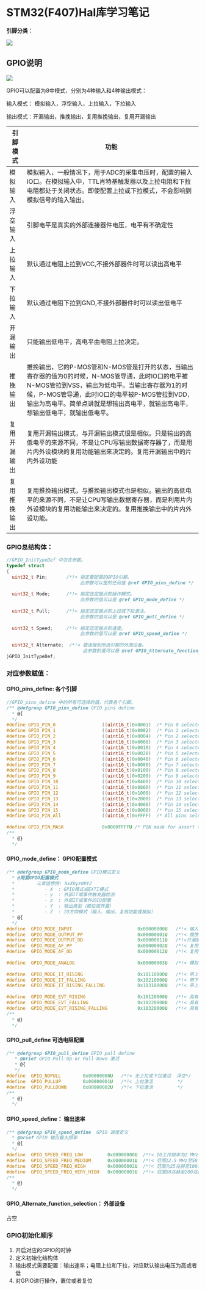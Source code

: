 # STM32(F407)Hal库学习笔记

**引脚分类：**

![](.\image\引脚分类.png)

## **GPIO说明**

![](.\image\GPIO框图.png)

GPIO可以配置为8中模式，分别为4种输入和4种输出模式：

输入模式： 模拟输入，浮空输入，上拉输入，下拉输入

输出模式：开漏输出，推挽输出，复用推挽输出，复用开漏输出

| 引脚模式     | 功能                                                         |
| ------------ | ------------------------------------------------------------ |
| 模拟输入     | 模拟输入，一般情况下，用于ADC的采集电压时，配置的输入IO口。在模拟输入中，TTL肖特基触发器以及上拉电阻和下拉电阻都处于关闭状态。即使配置上拉或下拉模式，不会影响到模拟信号的输入输出。 |
| 浮空输入     | 引脚电平是真实的外部连接器件电压，电平有不确定性             |
| 上拉输入     | 默认通过电阻上拉到VCC,不接外部器件时可以读出高电平           |
| 下拉输入     | 默认通过电阻下拉到GND,不接外部器件时可以读出低电平           |
| 开漏输出     | 只能输出低电平，高电平由电阻上拉决定。                       |
| 推挽输出     | 推挽输出，它的P-MOS管和N-MOS管是打开的状态，当输出寄存器的值为0的时候，N-MOS管导通，此时IO口的电平被N-MOS管拉到VSS，输出为低电平。当输出寄存器为1的时候，P-MOS管导通，此时IO口的电平被P-MOS管拉到VDD，输出为高电平。简单点讲就是想输出高电平，就输出高电平，想输出低电平，就输出低电平。 |
| 复用开漏输出 | 复用开漏输出模式，与开漏输出模式很是相似。只是输出的高低电平的来源不同，不是让CPU写输出数据寄存器了，而是用片内外设模块的复用功能输出来决定的。复用开漏输出中的片内外设功能 |
| 复用推挽输出 | 复用推挽输出模式，与推挽输出模式也是相似。输出的高低电平的来源不同，不是让CPU写输出数据寄存器，而是利用片内外设模块的复用功能输出来决定的。复用推挽输出中的片内外设功能。 |



###  GPIO总结构体：

```C
//GPIO_InitTypeDef 中包含参数。
typedef struct
{
  uint32_t Pin;       /*!< 指定要配置的GPIO引脚。
                           此参数可以是的任何值 @ref GPIO_pins_define */
 
  uint32_t Mode;      /*!< 指定选定接点的操作模式。
                           此参数的值可以是 @ref GPIO_mode_define */
 
  uint32_t Pull;      /*!< 指定选定接点的上拉或下拉激活。
                           此参数的值可以是 @ref GPIO_pull_define */
 
  uint32_t Speed;     /*!< 指定选定接点的速度。
                           此参数的值可以是 @ref GPIO_speed_define */
 
  uint32_t Alternate;  /*!< 要连接到所选引脚的外围设备。
                            此参数的值可以是 @ref GPIO_Alternate_function_selection */
}GPIO_InitTypeDef;
```

### 对应参数赋值：

#### GPIO_pins_define: 各个引脚

```C
//GPIO_pins_define 中的所有可选择的值，代表各个引脚。
/** @defgroup GPIO_pins_define GPIO pins define
  * @{
  */
#define GPIO_PIN_0                 ((uint16_t)0x0001)  /* Pin 0 selected    */
#define GPIO_PIN_1                 ((uint16_t)0x0002)  /* Pin 1 selected    */
#define GPIO_PIN_2                 ((uint16_t)0x0004)  /* Pin 2 selected    */
#define GPIO_PIN_3                 ((uint16_t)0x0008)  /* Pin 3 selected    */
#define GPIO_PIN_4                 ((uint16_t)0x0010)  /* Pin 4 selected    */
#define GPIO_PIN_5                 ((uint16_t)0x0020)  /* Pin 5 selected    */
#define GPIO_PIN_6                 ((uint16_t)0x0040)  /* Pin 6 selected    */
#define GPIO_PIN_7                 ((uint16_t)0x0080)  /* Pin 7 selected    */
#define GPIO_PIN_8                 ((uint16_t)0x0100)  /* Pin 8 selected    */
#define GPIO_PIN_9                 ((uint16_t)0x0200)  /* Pin 9 selected    */
#define GPIO_PIN_10                ((uint16_t)0x0400)  /* Pin 10 selected   */
#define GPIO_PIN_11                ((uint16_t)0x0800)  /* Pin 11 selected   */
#define GPIO_PIN_12                ((uint16_t)0x1000)  /* Pin 12 selected   */
#define GPIO_PIN_13                ((uint16_t)0x2000)  /* Pin 13 selected   */
#define GPIO_PIN_14                ((uint16_t)0x4000)  /* Pin 14 selected   */
#define GPIO_PIN_15                ((uint16_t)0x8000)  /* Pin 15 selected   */
#define GPIO_PIN_All               ((uint16_t)0xFFFF)  /* All pins selected */
 
#define GPIO_PIN_MASK              0x0000FFFFU /* PIN mask for assert test */
/**
  * @}
  */
```

#### GPIO_mode_define： GPIO配置模式

```c
/** @defgroup GPIO_mode_define GPIO模式定义
  * @简要GPIO配置模式
  *        元素值惯例: 0xX0yz00YZ
  *           - X  : GPIO模式或EXTI模式
  *           - y  : 外部IT或事件触发器检测
  *           - z  : 外部IT或事件的IO配置
  *           - Y  : 输出类型（推拉或开漏）
  *           - Z  : IO方向模式（输入、输出、复用功能或模拟）
  * @{
  */ 
#define  GPIO_MODE_INPUT                        0x00000000U   /*!< 输入浮动模式 */             
#define  GPIO_MODE_OUTPUT_PP                    0x00000001U   /*!< 推挽输出模式 */            
#define  GPIO_MODE_OUTPUT_OD                    0x00000011U   /*!<开漏输出模式 */               
#define  GPIO_MODE_AF_PP                        0x00000002U   /*!< 复用推挽输出模式 */
#define  GPIO_MODE_AF_OD                        0x00000012U   /*!< 复用开漏输出模式 */
 
#define  GPIO_MODE_ANALOG                       0x00000003U   /*!< 模拟输入模式  */
    
#define  GPIO_MODE_IT_RISING                    0x10110000U   /*!< 带上升沿触发检测的外部中断模式 */
#define  GPIO_MODE_IT_FALLING                   0x10210000U   /*!< 带下降沿触发检测的外部中断模式 */
#define  GPIO_MODE_IT_RISING_FALLING            0x10310000U   /*!< 带上升/下降沿触发检测的外部中断模式 */
 
#define  GPIO_MODE_EVT_RISING                   0x10120000U   /*!< 具有上升沿触发检测的外部事件模式 */
#define  GPIO_MODE_EVT_FALLING                  0x10220000U   /*!< 具有下降沿触发检测的外部事件模式 */
#define  GPIO_MODE_EVT_RISING_FALLING           0x10320000U   /*!< 具有上升/下降沿触发检测的外部事件模式 */
/**
  * @}
  */
```

#### GPIO_pull_define 可选电阻配置 

```C
/** @defgroup GPIO_pull_define GPIO pull define
   * @brief GPIO Pull-Up or Pull-Down 激活
   * @{
   */  
#define  GPIO_NOPULL        0x00000000U   /*!< 无上拉或下拉激活  浮空*/
#define  GPIO_PULLUP        0x00000001U   /*!< 上拉激活         */
#define  GPIO_PULLDOWN      0x00000002U   /*!< 下拉激活         */
/**
  * @}
  */
```

#### GPIO_speed_define： 输出速率

```C
/** @defgroup GPIO_speed_define  GPIO 速度定义
  * @brief GPIO 输出最大频率
  * @{
  */
#define  GPIO_SPEED_FREQ_LOW         0x00000000U  /*!< IO工作频率为2 MHz，请参阅产品数据表 */
#define  GPIO_SPEED_FREQ_MEDIUM      0x00000001U  /*!< 范围12.5 MHz至50 MHz */
#define  GPIO_SPEED_FREQ_HIGH        0x00000002U  /*!< 范围为25兆赫至100兆赫 */
#define  GPIO_SPEED_FREQ_VERY_HIGH   0x00000003U  /*!< 范围50兆赫至200兆赫 */
/**
  * @}
  */
```

#### GPIO_Alternate_function_selection： 外部设备

占空

### GPIO初始化顺序

1. 开启对应的GPIO的时钟
2. 定义初始化结构体
3. 输出模式需要配置：输出速率；电阻上拉和下拉，对应默认输出电压为高或者低
4. 对GPIO进行操作，置位或者复位

